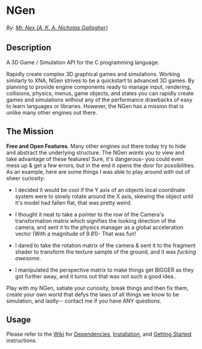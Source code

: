 # NGen

###### By: [Mr. Nex (A. K. A. Nicholas Gallagher)](http://mrnex.github.io)

## Description

A 3D Game / Simulation API for the C programming language.

Rapidly create complex 3D graphical games and simulations. Working similarly to XNA, NGen strives to be a quickstart to advanced 3D games. By planning to provide engine components ready to manage input, rendering, collisions, physics, menus, game objects, and states you can rapidly create games and simulations without any of the performance drawbacks of easy to learn languages or libraries. However, the NGen has a mission that is unlike many other engines out there.

## The Mission

**Free and Open Features**. Many other engines out there today try to hide and abstract the underlying structure. The NGen *wants* you to view and take advantage of these features! Sure, it's dangerous- you could even mess up & get a few errors, but in the end it opens the door for possibilities. As an example, here are some things I was able to play around with out of sheer curiosity:

- I decided it would be cool if the Y axis of an objects local coordinate system were to slowly rotate around the X axis, skewing the object until it's model had fallen flat, that was pretty weird.

- I thought it neat to take a pointer to the row of the Camera's transformation matrix which signifies the looking direction of the camera, and sent it to the physics manager as a global acceleration vector (With a magnitude of 9.81)- That was fun!

- I dared to take the rotation matrix of the camera & sent it to the fragment shader to transform the texture sample of the ground, and it was *fucking awesome*.

- I manipulated the perspective matrix to make things get BIGGER as they got further away, and it turns out that was not such a good idea..

Play with my NGen, satiate your curiosity, break things and then fix them, create your own world that defys the laws of all things we know to be simulation, and lastly-- contact me if you have ANY questions.

## Usage

Please refer to the [Wiki](https://github.com/MrNex/NGen/wiki) for [Dependencies](https://github.com/MrNex/NGen/wiki/Installation#dependencies), [Installation](https://github.com/MrNex/NGen/wiki/Installation#linux), and [Getting Started](https://github.com/MrNex/NGen/wiki/Quick-Start-Guide) instructions.
